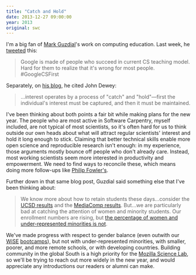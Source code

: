 ```yaml
---
title: "Catch and Hold"
date: 2013-12-27 09:00:00
year: 2013
original: swc
---
```

<p>
  I'm a big fan of <a href="http://computinged.wordpress.com">Mark Guzdial</a>'s work
  on computing education.
  Last week,
  he <a href="https://twitter.com/guzdial/status/413374893141413888">tweeted</a> this:
</p>
<blockquote>
  Google is made of people who succeed in current CS teaching model.
  Hard for them to realize that it's wrong for most people.
  #GoogleCSFirst
</blockquote>
<p>
  Separately,
  on <a href="http://computinged.wordpress.com/2013/12/18/to-get-interest-catch-and-hold-attention/">his blog</a>,
  he cited John Dewey:
</p>
<blockquote>
  ...interest operates by a process of "catch" and "hold"&mdash;first
  the individual's interest must be captured,
  and then it must be maintained.
</blockquote>
<p>
  I've been thinking about both points a fair bit
  while making plans for the new year.
  The people who are most active in Software Carpentry,
  myself included,
  are not typical of most scientists,
  so it's often hard for us to think outside our own heads
  about what will attract regular scientists' interest
  and hold it long enough to stick.
  Claiming that better technical skills enable more open science and reproducible research isn't enough:
  in my experience,
  those arguments mostly bounce off people who don't already care.
  Instead,
  most working scientists seem more interested in productivity and empowerment.
  We need to find ways to reconcile these,
  which means doing more follow-ups like
  <a href="{{site.baseurl}}/blog/2013/12/oxford-one-year-on.html">Philip Fowler's</a>.
</p>
<p>
  Further down in that same blog post,
  Guzdial said something else that I've been thinking about:
</p>
<blockquote>
  We know more about how to retain students these days...consider
  the <a href="http://computinged.wordpress.com/2013/08/05/success-in-introductory-programming-what-works/">UCSD results</a>
  and the <a href="http://computinged.wordpress.com/2013/08/09/in-remembrance-of-mediacomp-past-icer-2013-preview/">MediaComp results</a>.
  But...we are particularly bad at catching the attention of women and minority students.
  Our enrollment numbers are rising,
  but <a href="http://computinged.wordpress.com/2013/10/26/acm-ndc-report-confirms-growth-in-graduates-with-computing-skills/">the percentage of women and under-represented minorities is not</a>.
</blockquote>
<p>
  We've made progress with respect to gender balance
  (even outwith our
  <a href="{{site.baseurl}}/blog/2013/07/wise-roundup.html">WiSE</a>
  <a href="{{site.baseurl}}/blog/2013/11/wise-bootcamp-at-lbl.html">bootcamps</a>),
  but not with under-represented minorities,
  with smaller, poorer, and more remote schools,
  or with developing countries.
  Building community in the global South is a high priority for
  the <a href="http://mozillascience.org">Mozilla Science Lab</a>,
  so we'll be trying to reach out more widely in the new year,
  and would appreciate any introductions our readers or alumni can make.
</p>
